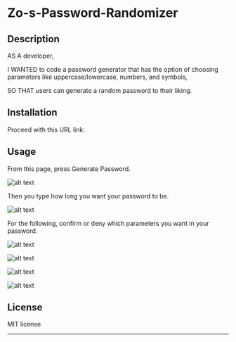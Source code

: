 # Zo-s-Password-Randomizer

## Description

AS A developer,

I WANTED to code a password generator that has the option of choosing parameters like uppercase/lowercase, numbers, and symbols,

SO THAT users can generate a random password to their liking.

## Installation

Proceed with this URL link: [
](https://lorenzo-olivar.github.io/Zo-s-Password-Randomizer/)

## Usage

From this page, press Generate Password.

 ![alt text](assets/images/SS1)

 Then you type how long you want your password to be.

 ![alt text](assets/images/SS2)

 For the following, confirm or deny which parameters you want in your password.

 ![alt text](assets/images/SS3)

 ![alt text](assets/images/SS4)

 ![alt text](assets/images/SS5)

 ![alt text](assets/images/SS6)


## License

MIT license 

---
